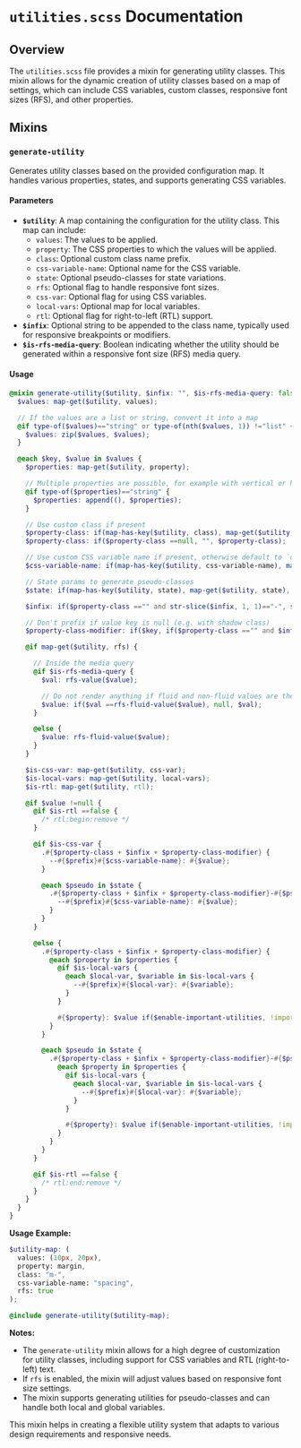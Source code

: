 # `utilities.scss` Documentation

## Overview

The `utilities.scss` file provides a mixin for generating utility classes. This mixin allows for the dynamic creation of utility classes based on a map of settings, which can include CSS variables, custom classes, responsive font sizes (RFS), and other properties.

## Mixins

### `generate-utility`

Generates utility classes based on the provided configuration map. It handles various properties, states, and supports generating CSS variables.

#### Parameters

- **`$utility`**: A map containing the configuration for the utility class. This map can include:
  - `values`: The values to be applied.
  - `property`: The CSS properties to which the values will be applied.
  - `class`: Optional custom class name prefix.
  - `css-variable-name`: Optional name for the CSS variable.
  - `state`: Optional pseudo-classes for state variations.
  - `rfs`: Optional flag to handle responsive font sizes.
  - `css-var`: Optional flag for using CSS variables.
  - `local-vars`: Optional map for local variables.
  - `rtl`: Optional flag for right-to-left (RTL) support.
- **`$infix`**: Optional string to be appended to the class name, typically used for responsive breakpoints or modifiers.
- **`$is-rfs-media-query`**: Boolean indicating whether the utility should be generated within a responsive font size (RFS) media query.

#### Usage

```scss
@mixin generate-utility($utility, $infix: "", $is-rfs-media-query: false) {
  $values: map-get($utility, values);

  // If the values are a list or string, convert it into a map
  @if type-of($values)=="string" or type-of(nth($values, 1)) !="list" {
    $values: zip($values, $values);
  }

  @each $key, $value in $values {
    $properties: map-get($utility, property);

    // Multiple properties are possible, for example with vertical or horizontal margins or paddings
    @if type-of($properties)=="string" {
      $properties: append((), $properties);
    }

    // Use custom class if present
    $property-class: if(map-has-key($utility, class), map-get($utility, class), nth($properties, 1));
    $property-class: if($property-class ==null, "", $property-class);

    // Use custom CSS variable name if present, otherwise default to `class`
    $css-variable-name: if(map-has-key($utility, css-variable-name), map-get($utility, css-variable-name), map-get($utility, class));

    // State params to generate pseudo-classes
    $state: if(map-has-key($utility, state), map-get($utility, state), ());

    $infix: if($property-class =="" and str-slice($infix, 1, 1)=="-", str-slice($infix, 2), $infix);

    // Don't prefix if value key is null (e.g. with shadow class)
    $property-class-modifier: if($key, if($property-class =="" and $infix =="", "", "-") + $key, "");

    @if map-get($utility, rfs) {

      // Inside the media query
      @if $is-rfs-media-query {
        $val: rfs-value($value);

        // Do not render anything if fluid and non-fluid values are the same
        $value: if($val ==rfs-fluid-value($value), null, $val);
      }

      @else {
        $value: rfs-fluid-value($value);
      }
    }

    $is-css-var: map-get($utility, css-var);
    $is-local-vars: map-get($utility, local-vars);
    $is-rtl: map-get($utility, rtl);

    @if $value !=null {
      @if $is-rtl ==false {
        /* rtl:begin:remove */
      }

      @if $is-css-var {
        .#{$property-class + $infix + $property-class-modifier} {
          --#{$prefix}#{$css-variable-name}: #{$value};
        }

        @each $pseudo in $state {
          .#{$property-class + $infix + $property-class-modifier}-#{$pseudo}:#{$pseudo} {
            --#{$prefix}#{$css-variable-name}: #{$value};
          }
        }
      }

      @else {
        .#{$property-class + $infix + $property-class-modifier} {
          @each $property in $properties {
            @if $is-local-vars {
              @each $local-var, $variable in $is-local-vars {
                --#{$prefix}#{$local-var}: #{$variable};
              }
            }

            #{$property}: $value if($enable-important-utilities, !important, null);
          }
        }

        @each $pseudo in $state {
          .#{$property-class + $infix + $property-class-modifier}-#{$pseudo}:#{$pseudo} {
            @each $property in $properties {
              @if $is-local-vars {
                @each $local-var, $variable in $is-local-vars {
                  --#{$prefix}#{$local-var}: #{$variable};
                }
              }

              #{$property}: $value if($enable-important-utilities, !important, null);
            }
          }
        }
      }

      @if $is-rtl ==false {
        /* rtl:end:remove */
      }
    }
  }
}
```

**Usage Example:**

```scss
$utility-map: (
  values: (10px, 20px),
  property: margin,
  class: "m-",
  css-variable-name: "spacing",
  rfs: true
);

@include generate-utility($utility-map);
```

**Notes:**

- The `generate-utility` mixin allows for a high degree of customization for utility classes, including support for CSS variables and RTL (right-to-left) text.
- If `rfs` is enabled, the mixin will adjust values based on responsive font size settings.
- The mixin supports generating utilities for pseudo-classes and can handle both local and global variables.

This mixin helps in creating a flexible utility system that adapts to various design requirements and responsive needs.